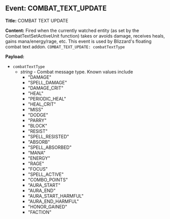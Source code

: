 ## Event: COMBAT_TEXT_UPDATE

**Title:** COMBAT TEXT UPDATE

**Content:**
Fired when the currently watched entity (as set by the CombatTextSetActiveUnit function) takes or avoids damage, receives heals, gains mana/energy/rage, etc. This event is used by Blizzard's floating combat text addon.
`COMBAT_TEXT_UPDATE: combatTextType`

**Payload:**
- `combatTextType`
  - *string* - Combat message type. Known values include
    - "DAMAGE"
    - "SPELL_DAMAGE"
    - "DAMAGE_CRIT"
    - "HEAL"
    - "PERIODIC_HEAL"
    - "HEAL_CRIT"
    - "MISS"
    - "DODGE"
    - "PARRY"
    - "BLOCK"
    - "RESIST"
    - "SPELL_RESISTED"
    - "ABSORB"
    - "SPELL_ABSORBED"
    - "MANA"
    - "ENERGY"
    - "RAGE"
    - "FOCUS"
    - "SPELL_ACTIVE"
    - "COMBO_POINTS"
    - "AURA_START"
    - "AURA_END"
    - "AURA_START_HARMFUL"
    - "AURA_END_HARMFUL"
    - "HONOR_GAINED"
    - "FACTION"